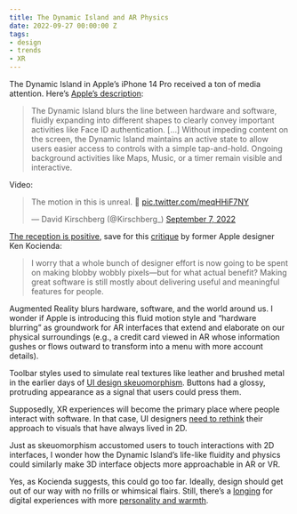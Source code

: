 ```yaml
---
title: The Dynamic Island and AR Physics
date: 2022-09-27 00:00:00 Z
tags:
- design
- trends
- XR
---
```


The Dynamic Island in Apple’s iPhone 14 Pro received a ton of media attention. Here’s [Apple’s description](https://www.apple.com/newsroom/2022/09/apple-debuts-iphone-14-pro-and-iphone-14-pro-max/):
<blockquote class="quoteback" darkmode="" data-title="Apple debuts iPhone 14 Pro and iPhone 14 Pro Max" data-author="Apple Newsroom" cite="https://www.apple.com/newsroom/2022/09/apple-debuts-iphone-14-pro-and-iphone-14-pro-max/">
<p>The Dynamic Island blurs the line between hardware and software, fluidly expanding into different shapes to clearly convey important activities like Face ID authentication.  […] Without impeding content on the screen, the Dynamic Island maintains an active state to allow users easier access to controls with a simple tap-and-hold. Ongoing background activities like Maps, Music, or a timer remain visible and interactive.</p>
</blockquote>

Video:
<blockquote class="twitter-tweet" data-dnt="true" data-theme="light"><p lang="en" dir="ltr">The motion in this is unreal. 🧈 <a href="https://t.co/meqHHiF7NY">pic.twitter.com/meqHHiF7NY</a></p>&mdash; David Kirschberg (@Kirschberg_) <a href="https://twitter.com/Kirschberg_/status/1567586581682216962?ref_src=twsrc%5Etfw">September 7, 2022</a></blockquote><script async src="https://platform.twitter.com/widgets.js" charset="utf-8"></script>

[The reception is positive](https://9to5mac.com/2022/09/14/iphone-14-reviews-2/#h-dynamic-island), save for this [critique](https://twitter.com/kocienda/status/1571159782870102017) by former Apple designer Ken Kocienda:
<blockquote class="quoteback" darkmode="" data-title="" data-author="@kocienda on Twitter" cite="https://twitter.com/kocienda/status/1571159782870102017">
<p>I worry that a whole bunch of designer effort is now going to be spent on making blobby wobbly pixels—but for what actual benefit? Making great software is still mostly about delivering useful and meaningful features for people.</p>
</blockquote>

Augmented Reality blurs hardware, software, and the world around us. I wonder if Apple is introducing this fluid motion style and “hardware blurring” as groundwork for AR interfaces that extend and elaborate on our physical surroundings (e.g., a credit card viewed in AR whose information gushes or flows outward to transform into a menu with more account details).

Toolbar styles used to simulate real textures like leather and brushed metal in the earlier days of [UI design skeuomorphism](https://www.interaction-design.org/literature/topics/skeuomorphism). Buttons had a glossy, protruding appearance as a signal that users could press them.

Supposedly, XR experiences will become the primary place where people interact with software. In that case, UI designers [need to rethink](https://fonts.google.com/knowledge/using_type_in_ar_and_vr/designing_for_ar_vr) their approach to visuals that have always lived in 2D. 

Just as skeuomorphism accustomed users to touch interactions with 2D interfaces, I wonder how the Dynamic Island’s life-like fluidity and physics could similarly make 3D interface objects more approachable in AR or VR.

Yes, as Kocienda suggests, this could go too far. Ideally, design should get out of our way with no frills or whimsical flairs. Still, there’s a [longing](https://browsercompany.substack.com/p/optimizing-for-feelings) for digital experiences with more [personality and warmth](https://www.andy.works/words/the-most-satisfying-checkbox).